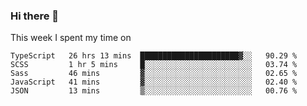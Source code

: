 ### Hi there 👋

<!--
**qiruohan/qiruohan** is a ✨ _special_ ✨ repository because its `README.md` (this file) appears on your GitHub profile.

Here are some ideas to get you started:

- 🔭 I’m currently working on ...
- 🌱 I’m currently learning ...
- 👯 I’m looking to collaborate on ...
- 🤔 I’m looking for help with ...
- 💬 Ask me about ...
- 📫 How to reach me: ...
- 😄 Pronouns: ...
- ⚡ Fun fact: ...
-->

This week I spent my time on 
<!--START_SECTION:waka-->
```text
TypeScript   26 hrs 13 mins  ██████████████████████▓░░   90.29 % 
SCSS         1 hr 5 mins     █░░░░░░░░░░░░░░░░░░░░░░░░   03.74 % 
Sass         46 mins         ▓░░░░░░░░░░░░░░░░░░░░░░░░   02.65 % 
JavaScript   41 mins         ▓░░░░░░░░░░░░░░░░░░░░░░░░   02.40 % 
JSON         13 mins         ▒░░░░░░░░░░░░░░░░░░░░░░░░   00.76 % 
```
<!--END_SECTION:waka-->
